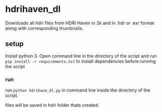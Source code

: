 # hdrihaven_dl
Downloads all hdri files from HDRI Haven in 2k and in .hdr or .exr format along with corresponding thumbnails.

## setup
Install python 3. Open command line in the directory of the script and run `pip install -r requirements.txt` to install dependencies before running the script

### run
run `python hdrihave_dl.py` in command line inside the directory of the script.

files will be saved in hdri folder thats created.
